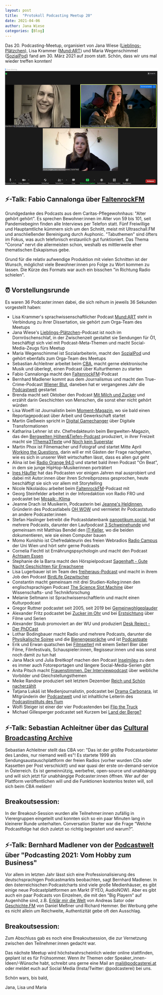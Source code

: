 ```yaml
---
layout: post
title:  "Protokoll Podcasting Meetup 20"
date: 2021-04-06
author: Jana Wiese
categories: [Blog]
---
```


Das 20. Podcasting-Meetup, organisiert von Jana Wiese
([Lieblings-Plätzchen](www.lieblings-plaetzchen.com/)), Lisa Krammer
([Mund:ART](http://mundartpodcast.at/)) und Maria Wegenschimmel
([SozialPod](https://www.sozialpod.com/)) fand am 30. März 2021 auf zoom statt. Schön, dass wir uns mal wieder treffen konnten!

![Das Orga-Team zu Beginn des Meetups auf Zoom](/img/meetup-20-teamzoom.jpg)

## ⚡-Talk: Fabio Cannalonga über [FaltenrockFM](https://www.caritas-pflege.at/wien/aktuell/faltenrock-fm/)

Grundgedanke des Podcasts aus dem Caritas-Pflegewohnhaus: "Alter gehört gehört". Es sprechen Bewohner:innen im Alter von 59 bis 101, seit Pandemiebeginn finden alle Interviews per Telefon statt. Fünf Freiwillige und Hauptamtliche kümmern sich um den Schnitt, meist mit Ultraschall.FM und anschließender Bereinigung durch Auphonic. "Tabuthemen" sind öfters im Fokus, was auch telefonisch erstaunlich gut funktioniert. Das Thema "Corona" nervt die allermeisten schon, weshalb es mittlerweile eher thematischen Eskapismus gebe.

Grund für die relativ aufwendige Produktion mit vielen Schnitten ist der Wunsch, möglichst viele Bewohner:innen pro Folge zu Wort kommen zu lassen. Die Kürze des Formats war auch ein bisschen "in Richtung Radio schielen".


## ⏰ Vorstellungsrunde

Es waren 36 Podcaster:innen dabei, die sich reihum in jeweils 36 Sekunden vorgestellt haben:

* Lisa Krammer's sprachwissenschaftlicher Podcast [Mund:ART](https://www.mundartpodcast.at/) steht in Verbindung zu ihrer Dissertation, sie gehört zum Orga-Team des Meetups
* Jana Wiese's [Lieblings-Plätzchen](https://www.lieblings-plaetzchen.com/)-Podcast ist noch im Dornröschenschlaf, in der Zwischenzeit gestaltet sie Sendungen für Ö1, beschäftigt sich viel mit Podcast-Meta-Themen und macht Social-Media-Zeugs fürs Meetup
* Maria Wegenschimmel ist Sozialarbeiterin, macht den [SozialPod](http://www.sozialpod.com/) und gehört ebenfalls zum Orga-Team des Meetups
* Sebastian Achleitner arbeitet beim [CBA](https://cba.fro.at/), macht gerne elektronische Musik und überlegt, einen Podcast über Kulturthemen zu starten
* Fabio Cannalonga macht den [FaltenrockFM](https://www.caritas-pflege.at/wien/aktuell/faltenrock-fm/)-Podcast
* Bernhard Madlener kommt aus dem Journalismus und macht den True-Crime-Podcast [Wiener Blut](https://www.podcastposse.at/wienerblut/), daneben hat er vergangenes Jahr die [Podcastwelt](https://podcastwelt.at/) gestartet
* Brenda macht seit Oktober den Podcast [Mit Milch und Zucker](https://mitmilchundzucker.podigee.io/) und erzählt darin Geschichten von Menschen, die sonst eher nicht gehört würden
* Lisa Woelfl ist Journalistin beim [Moment-Magazin](https://www.moment.at/), wo sie bald einen Reportagepodcast über Arbeit und Gewerkschaft startet
* Martin Gießwein spricht in [Digital Gamechanger](https://www.martingiesswein.com/podcast) über Digitale Transformationen
* Katharina Lehner ist stv. Chefredakteurin beim Bergwelten-Magazin, das den [Bergwelten Höhen&Tiefen-Podcast](https://www.bergwelten.com/lp/der-bergwelten-podcast-staffel-2) produziert, in ihrer Freizeit macht sie [1Thema3Texte](https://www.1thema3texte.com) und [Noch kein Superstar](https://noch-kein-superstar.stationista.com/)
* Martin Phox ist Filmemacher und Fotograf und startet Mitte April [Working the Questions](https://anchor.fm/working-the-questions/episodes/Working-The-Questions-Die-Fragen-leben-mit-Martin-Phox--Chris-Zvitkovits-Pilot-eqkiha), darin will er mit Gästen der Frage nachgehen, wie es sich in unserer Welt wirtschaften lässt, dass es allen gut geht
* Alina ist bei [Radio Orange 94.0](https://o94.at/) und startet bald ihren Podcast "On Beat", in dem sie junge HipHop-Musikerinnen porträtiert
* [Ines Häufler](www.ineshaeufler.com) hat das Podcasten vor einigen Jahren mal ausprobiert und dabei mit Autor:innen über ihren Schreibprozess gesprochen, heute beschäftigt sie sich vor allem mit Storytelling
* Nicole Nikolaidou arbeitet beim [FaltenrockFM](https://www.caritas-pflege.at/wien/aktuell/faltenrock-fm/)-Podcast mit
* Georg Steinfelder arbeitet in der Inforedaktion von Radio FRO und podcastet bei [Mosaik:.:Klima](https://www.fro.at/mosaik%C2%B7-%C2%B7-klima-verantwortung/)
* Jeanne Drach ist Musikerin, Podcasterin bei [Jeanne's Heldinnen](https://www.ohwow.eu/jeannes-heldinnen), Gründerin des Podcastlabels [OH WOW](https://www.ohwow.eu/) und vermietet ihr Podcaststudio an andere Podcaster:innen
* Stefan Haslinger betreibt die Podcastdatenbank [panoptikum.social](https://panoptikum.social/), hat mehrere Podcasts, darunter den Laufpodcast [3 Schweinehunde](https://3-schweinehun.de/) und gemeinsam mit Matthias Bendel den [IT-Keller](https://it-keller.at/podcast), wo die beiden dokumentieren, wie sie einen Computer bauen
* Momo Kunishio ist Chefredakteurin des freien Webradios [Radio Campus](https://www.univie.ac.at/radiocampus/) der Uni Wien und hört sehr gerne Podcasts
* Cornelia Fiechtl ist Ernährungspsychologin und macht den Podcast [Achtsam Essen](https://achtsam-essen.at/)
* Stephanie de la Barra macht den Hörspielpodcast [Sagenhaft - Gute Nacht Geschichten für Erwachsene](https://sagenhaft-gute-nacht-geschichten-fur-erwachsene.simplecast.com/)
* Lisa Lugerbauer ist im Team des [freiheraus-Podcast](https://soundcloud.com/freiheraus) und macht in ihrem Job den Podcast [BirdLife Gezwitscher](https://www.birdlife.at/page/podcast)
* Constantin macht gemeinsam mit drei Studien-Kolleg:innen den englischsprachigen Podcast [The Science Slot Machine](https://anchor.fm/the-science-slot-machine) über Wissenschafts- und Technikforschung
* Melanie Seltmann ist Sprachwissenschaftlerin und macht einen Kulturpodcast
* Gregor Ruttner podcastet seit 2005, seit 2019 bei [Gemeinwohlgeplauder](https://gemeinwohlgeplauder.org/)
* Alexander Fritz podcastet bei [Zucker im Ohr](https://podcasts.apple.com/vc/podcast/zucker-im-ohr/id1495026063) und bei [Erstsichtung](https://anchor.fm/erstsichtung/) über Filme und Serien
* Alexander Staub promoviert an der WU und produziert [Desk Reject - Der PhDCast](https://deskreject.podigee.io/)
* Lothar Bodingbauer macht Radio und mehrere Podcasts, darunter die [Physikalische Soiree](https://www.physikalischesoiree.at/) und die [Bienengespräche](https://www.bienenpodcast.at/) und ist [Podcastpate](https://sendegate.de/t/die-podcastpat-innen-stellen-sich-vor/8797)
* Erik und Erwan quatschen bei [Filmseiterl](https://open.spotify.com/show/1RnxgricLPH7z1WSwEfc4w?si=6W1GkdCRSgiYmsCpuRjDDQ) mit einem Seiterl Bier über Filme, Filmfestivals, Schauspieler:innen, Regisseur:innen und was sonst noch damit zu tun hat
* Jana Mack und Julia Breitkopf machen den Podcast [Inselmileu](https://www.inselmilieu-reportage.at/) zu dem es immer auch Fotoreportagen und längere Social-Media-Serien gibt
* Anita Pitsch macht [Frauenstimmen. Der Interviewpodcast](https://frauenstimmen-der-interviewpodcast.stationista.com/) über weibliche Vorbilder und Gleichstellungsthemen
* Meike Randow produziert seit letztem Dezember [Reich und Schön nacherzählt](https://reich-und-schoen-der-podcast.stationista.com/)
* Tatjana Lukáš ist Medienjournalistin, podcastet bei [Drama Carbonara](https://www.dramacarbonara.at/), ist Mitgründerin der [Podcastwelt](https://podcastwelt.at/) und ist inhaltliche Leiterin des [Podcastinstituts des fjum](https://www.fjum-wien.at/kurse/podcast-institut-grundkurs-2021-2/)
* Wolfi Steiger ist einer der vier Podcastenden bei [Flip the Truck](https://www.flipthetruck.com/)
* Michael Gillesperger podcastet seit Kurzem bei [Land der Berge?](https://anchor.fm/michael-gillesberger)


## ⚡-Talk: Sebastian Achleitner über das [Cultural Broadcasting Archive](https://cba.fro.at/)

Sebastian Achleitner stellt das CBA vor: "Das ist der  größte Podcastanbieter des Landes, nur niemand weiß es"! Es startete 1999 als Sendungsaustauschplattform der freien Radios (vorher wurden CDs oder Kassetten per Post verschickt!) und war quasi der erste on-demand-service in Österreich. Es ist gemeinnützig, werbefrei, open-source und unabhängig und will sich jetzt für unabhängige Podcaster:innen öffnen. Wer auf der Plattform veröffentlichen will und die Funktionen kostenlos testen will, soll sich beim CBA melden!


## Breakoutsession:

In der Breakout-Session wurden alle Teilnehmer:innen zufällig in Vierergruppen eingeteilt und konnten sich so ein paar Minuten lang in kleinerer Runde unterhalten. Conversation Starter war die Frage “Welche Podcastfolge hat dich zuletzt so richtig begeistert und warum?”.

## ⚡-Talk: Bernhard Madlener von der [Podcastwelt](https://podcastwelt.at/) über "Podcasting 2021: Vom Hobby zum Business"

Vor allem im letzten Jahr lässt sich eine Professionalisierung des deutschsprachigen Podcastmarkts beobachten, sagt Bernhard Madlener. In den österreichischen Podcastcharts sind viele große Medienhäuser, es gibt einige neue Podcastplattformen am Markt (FYEO, AudioNOW). Aber es gibt auch ein paar Podcasts von Einzelnen, die mit den "Big Playern" auf Augenhöhe sind, z.B. [Erklär mir die Welt](https://steadyhq.com/de/erklaermir/about) von Andreas Sator oder [Geschichte.FM](https://www.geschichte.fm/) von Daniel Meßner und Richard Hemmer. Bei Werbung gehe es nicht allein um Reichweite, Authentizität gebe oft den Ausschlag.

## Breakoutsession:

Zum Abschluss gab es noch eine Breakoutsession, die zur Vernetzung zwischen den Teilnehmer:innen gedacht war.


Das nächste Meetup wird höchstwahrscheinlich wieder online stattfinden, geplant ist es für Frühsommer. Wenn ihr Themen oder Speaker_innen-Ideen/-Wünsche habt, schreibt uns gerne eine Mail an mail@podcasterei.at oder meldet euch auf Social Media (Insta/Twitter: @podcasterei) bei uns.

Schön wars, bis bald,

Jana, Lisa und Maria
